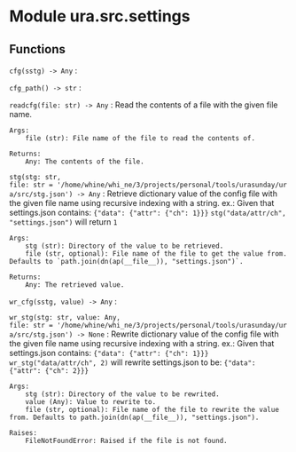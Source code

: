 Module ura.src.settings
=======================

Functions
---------

    
`cfg(sstg) ‑> Any`
:   

    
`cfg_path() ‑> str`
:   

    
`readcfg(file: str) ‑> Any`
:   Read the contents of a file with the given file name.
    
    Args:
        file (str): File name of the file to read the contents of.
    
    Returns:
        Any: The contents of the file.

    
`stg(stg: str, file: str = '/home/whine/whi_ne/3/projects/personal/tools/urasunday/ura/src/stg.json') ‑> Any`
:   Retrieve dictionary value of the config file with the given file name
    using recursive indexing with a string.
    ex.:
        Given that settings.json contains: `{"data": {"attr": {"ch": 1}}}`
        `stg("data/attr/ch", "settings.json")` will return `1`
    
    Args:
        stg (str): Directory of the value to be retrieved.
        file (str, optional): File name of the file to get the value from. Defaults to `path.join(dn(ap(__file__)), "settings.json")`.
    
    Returns:
        Any: The retrieved value.

    
`wr_cfg(sstg, value) ‑> Any`
:   

    
`wr_stg(stg: str, value: Any, file: str = '/home/whine/whi_ne/3/projects/personal/tools/urasunday/ura/src/stg.json') ‑> None`
:   Rewrite dictionary value of the config file with the given file name
    using recursive indexing with a string.
    ex.:
        Given that settings.json contains: `{"data": {"attr": {"ch": 1}}}`
        `wr_stg("data/attr/ch", 2)`
        will rewrite settings.json to be: `{"data": {"attr": {"ch": 2}}}`
    
    Args:
        stg (str): Directory of the value to be rewrited.
        value (Any): Value to rewrite to.
        file (str, optional): File name of the file to rewrite the value from. Defaults to path.join(dn(ap(__file__)), "settings.json").
    
    Raises:
        FileNotFoundError: Raised if the file is not found.
